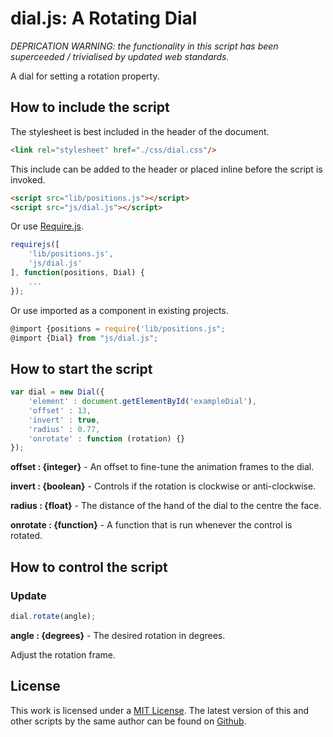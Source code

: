 # dial.js: A Rotating Dial

*DEPRICATION WARNING: the functionality in this script has been superceeded / trivialised by updated web standards.*

A dial for setting a rotation property.

## How to include the script

The stylesheet is best included in the header of the document.

```html
<link rel="stylesheet" href="./css/dial.css"/>
```

This include can be added to the header or placed inline before the script is invoked.

```html
<script src="lib/positions.js"></script>
<script src="js/dial.js"></script>
```

Or use [Require.js](https://requirejs.org/).

```js
requirejs([
	'lib/positions.js',
	'js/dial.js'
], function(positions, Dial) {
	...
});
```

Or use imported as a component in existing projects.

```js
@import {positions = require('lib/positions.js";
@import {Dial} from "js/dial.js";
```

## How to start the script

```javascript
var dial = new Dial({
	'element' : document.getElementById('exampleDial'),
	'offset' : 13,
	'invert' : true,
	'radius' : 0.77,
	'onrotate' : function (rotation) {}
});
```

**offset : {integer}** - An offset to fine-tune the animation frames to the dial.

**invert : {boolean}** - Controls if the rotation is clockwise or anti-clockwise.

**radius : {float}** - The distance of the hand of the dial to the centre the face.

**onrotate : {function}** - A function that is run whenever the control is rotated.

## How to control the script

### Update

```javascript
dial.rotate(angle);
```

**angle : {degrees}** - The desired rotation in degrees.

Adjust the rotation frame.

## License

This work is licensed under a [MIT License](https://opensource.org/licenses/MIT). The latest version of this and other scripts by the same author can be found on [Github](https://github.com/WoollyMittens).
